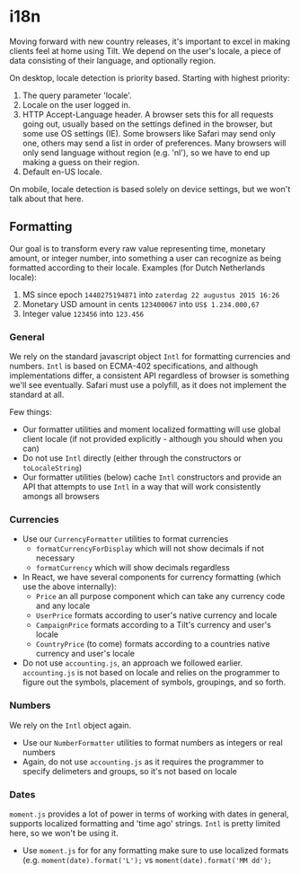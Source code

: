 # i18n
Moving forward with new country releases, it's important to excel in making clients feel at home using Tilt. We depend on the user's locale, a piece of data consisting of their language, and optionally region. 

On desktop, locale detection is priority based. Starting with highest priority:

1. The query parameter 'locale'.
2. Locale on the user logged in.
3. HTTP Accept-Language header. A browser sets this for all requests going out, usually based on the settings defined in the browser, but some use OS settings (IE). Some browsers like Safari may send only one, others may send a list in order of preferences. Many browsers will only send language without region (e.g. 'nl'), so we have to end up making a guess on their region.
4. Default en-US locale.

On mobile, locale detection is based solely on device settings, but we won't talk about that here.

## Formatting 
Our goal is to transform every raw value representing time, monetary amount, or integer number, into something a user can recognize as being formatted according to their locale. Examples (for Dutch Netherlands locale):

1. MS since epoch ```1440275194871``` into ```zaterdag 22 augustus 2015 16:26```
2. Monetary USD amount in cents ```123400067``` into ```US$ 1.234.000,67```
3. Integer value ```123456``` into ```123.456```

### General
We rely on the standard javascript object ```Intl``` for formatting currencies and numbers. ```Intl``` is based on ECMA-402 specifications, and although implementations differ, a consistent API regardless of browser is something we'll see eventually. Safari must use a polyfill, as it does not implement the standard at all. 

Few things:
* Our formatter utilities and moment localized formatting will use global client locale (if not provided explicitly - although you should when you can)
* Do not use ```Intl``` directly (either through the constructors or ```toLocaleString```)
* Our formatter utilities (below) cache ```Intl``` constructors and provide an API that attempts to use ```Intl``` in a way that will work consistently amongs all browsers 

### Currencies
* Use our ```CurrencyFormatter``` utilities to format currencies
    * ```formatCurrencyForDisplay``` which will not show decimals if not necessary
    * ```formatCurrency``` which will show decimals regardless
* In React, we have several components for currency formatting (which use the above internally):
    * ```Price``` an all purpose component which can take any currency code and any locale
    * ```UserPrice``` formats according to user's native currency and locale
    * ```CampaignPrice``` formats according to a Tilt's currency and user's locale
    * ```CountryPrice``` (to come) formats according to a countries native currency and user's locale
* Do not use ```accounting.js```, an approach we followed earlier. ```accounting.js``` is not based on locale and relies on the programmer to figure out the symbols, placement of symbols, groupings, and so forth. 

### Numbers
We rely on the ```Intl``` object again.
* Use our ```NumberFormatter``` utilities to format numbers as integers or real numbers 
* Again, do not use ```accounting.js``` as it requires the programmer to specify delimeters and groups, so it's not based on locale

### Dates
```moment.js``` provides a lot of power in terms of working with dates in general, supports localized formatting and 'time ago' strings. ```Intl``` is pretty limited here, so we won't be using it.
* Use ```moment.js``` for for any formatting make sure to use localized formats (e.g. ```moment(date).format('L');``` vs ```moment(date).format('MM dd');```

